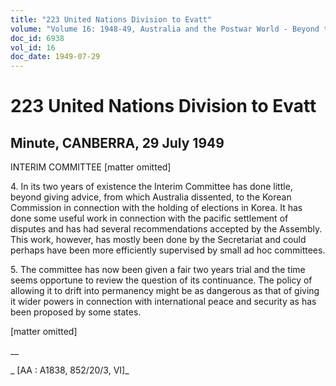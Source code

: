 ```yaml
---
title: "223 United Nations Division to Evatt"
volume: "Volume 16: 1948-49, Australia and the Postwar World - Beyond the Region"
doc_id: 6938
vol_id: 16
doc_date: 1949-07-29
---
```


# 223 United Nations Division to Evatt

## Minute, CANBERRA, 29 July 1949

INTERIM COMMITTEE [matter omitted]

4\. In its two years of existence the Interim Committee has done little, beyond giving advice, from which Australia dissented, to the Korean Commission in connection with the holding of elections in Korea. It has done some useful work in connection with the pacific settlement of disputes and has had several recommendations accepted by the Assembly. This work, however, has mostly been done by the Secretariat and could perhaps have been more efficiently supervised by small ad hoc committees.

5\. The committee has now been given a fair two years trial and the time seems opportune to review the question of its continuance. The policy of allowing it to drift into permanency might be as dangerous as that of giving it wider powers in connection with international peace and security as has been proposed by some states.

[matter omitted]

__

_ [AA : A1838, 852/20/3, VI]_
